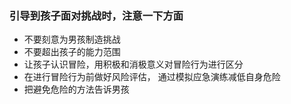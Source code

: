 ### 引导到孩子面对挑战时，注意一下方面

- 不要刻意为男孩制造挑战
- 不要超出孩子的能力范围
- 让孩子认识冒险，用积极和消极意义对冒险行为进行区分
- 在进行冒险行为前做好风险评估， 通过模拟应急演练减低自身危险
- 把避免危险的方法告诉男孩